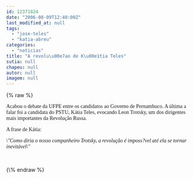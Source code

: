 ```yaml
---
id: 12371824
date: "2006-08-09T12:40:00Z"
last_modified_at: null
tags:
  - "jose-teles"
  - "katia-abreu"
categories:
  - "noticias"
title: "A revolu\u00e7ao de K\u00e1tia Teles"
sutia: null
chapeu: null
autor: null
imagem: null
---
```

{\% raw %}
<p><P><FONT face=Verdana>Acabou o debate da UFPE entre os candidatos ao Governo de Pernambuco. A última a falar foi a candidata do PSTU, Kátia Teles, evocando </FONT><FONT face=Verdana>Leon Trotsky,<STRONG> </STRONG>um dos dirigentes mais importantes da Revolução Russa. </FONT></P></p>
<p><P><FONT face=Verdana>A frase de Kátia:</FONT></P></p>
<p><P><FONT face=Verdana><EM>\"Como diria o nosso companheiro Trotsky, a revolução é imposs?vel até ela se tornar inevitável\"</EM></FONT></P></p>
<p><P>&nbsp;</P> </p>
{\% endraw %}